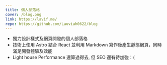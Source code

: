 ```yaml
---
title: 個人部落格
cover: /blog.png
link: https://lavif.me/
repo: https://github.com/Lauviah0622/blog
---
```


- 獨力設計樣式及網頁開發的個人部落格
- 技術上使用 Astro 結合 React 並利用 Markdown 寫作後產生靜態網頁，同時滿足開發體驗及效能
- Light house Performance 還算過得去, 但 SEO 還有待加強：(
